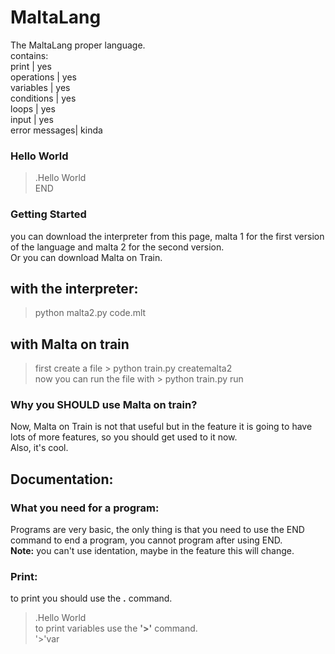 # MaltaLang
The MaltaLang proper language.  
contains:  
print         | yes  
operations    | yes  
variables     | yes  
conditions    | yes  
loops         | yes  
input         | yes   
error messages| kinda   

### Hello World  
>.Hello World  
>END 

### Getting Started  
you can download the interpreter from this page, malta 1 for the first version of the language and malta 2 for the second version.  
Or you can download Malta on Train.  

## with the interpreter:  
>python malta2.py code.mlt  
## with Malta on train  
>first create a file > python train.py createmalta2  
>now you can run the file with > python train.py run  

### Why you SHOULD use Malta on train?  
Now, Malta on Train is not that useful but in the feature it is going to have lots of more features, so you should get used to it now.  
Also, it's cool.  

## Documentation:  
### What you need for a program:  
Programs are very basic, the only thing is that you need to use the END command to end a program, you cannot program after using END.  
**Note:** you can't use identation, maybe in the feature this will change.  

### Print:
to print you should use the **.** command.  
>.Hello World  
to print variables use the **'>'** command.  
> '>'var


